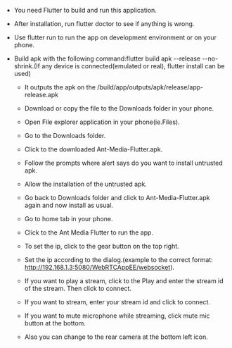 * You need Flutter to build and run this application.

* After installation, run flutter doctor to see if anything is wrong.

* Use flutter run to run the app on development environment or on your phone.


* Build apk with the following command:flutter build apk --release --no-shrink.(If any device is connected(emulated or real), flutter install can be used)
    * It outputs the apk on the /build/app/outputs/apk/release/app-release.apk

    * Download or copy the file to the Downloads folder in your phone.

    * Open File explorer application in your phone(ie.Files).

    * Go to the Downloads folder.

    * Click to the downloaded Ant-Media-Flutter.apk.

    * Follow the prompts where alert says do you want to install untrusted apk.

    * Allow the installation of the untrusted apk.

    * Go back to Downloads folder and click to Ant-Media-Flutter.apk again and now install as usual.

    * Go to home tab in your phone.

    * Click to the Ant Media Flutter to run the app.

    * To set the ip, click to the gear button on the top right.

    * Set the ip according to the dialog.(example to the correct format: http://192.168.1.3:5080/WebRTCAppEE/websocket).

    * If you want to play a stream, click to the Play and enter the stream id of the stream. Then click to connect.

    * If you want to stream, enter your stream id and click to connect.

    * If you want to mute microphone while streaming, click mute mic button at the bottom.

    * Also you can change to the rear camera at the bottom left icon.

